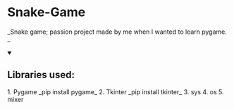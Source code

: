 # Snake-Game
_Snake game; passion project made by me when I wanted to learn pygame. _



<details id=1 open>
<summary><h2>Libraries used:</h2></summary>
1. Pygame _pip install pygame_
2. Tkinter _pip install tkinter_
3. sys
4. os
5. mixer
</details>

